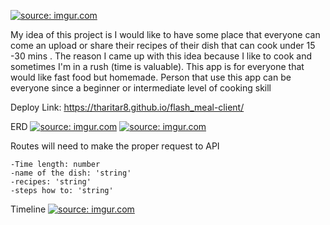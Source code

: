 
<a href="https://imgur.com/vhiligV"><img src="https://i.imgur.com/vhiligV.jpg" title="source: imgur.com" /></a>

My idea of this project is I would like to have some place that everyone can come an upload or share their recipes of their dish that can cook under 15 -30 mins . The reason I came up with this idea because I like to cook and sometimes I'm in a rush (time is valuable). This app is for everyone that would like fast food but homemade.  Person that use this app can be everyone since a beginner or intermediate level of cooking skill  

Deploy Link: https://tharitar8.github.io/flash_meal-client/

ERD
<a href="https://imgur.com/MI1zTNH"><img src="https://i.imgur.com/MI1zTNH.jpg" title="source: imgur.com" /></a>
<a href="https://imgur.com/Jp9NmXn"><img src="https://i.imgur.com/Jp9NmXn.jpg" title="source: imgur.com" /></a>

Routes will need to make the proper request to API

<!-- user_routes
     recipes_routes -->
```
-Time length: number
-name of the dish: 'string'
-recipes: 'string'
-steps how to: 'string' 
```


Timeline
<a href="https://imgur.com/TZazUF1"><img src="https://i.imgur.com/TZazUF1.png" title="source: imgur.com" /></a>
